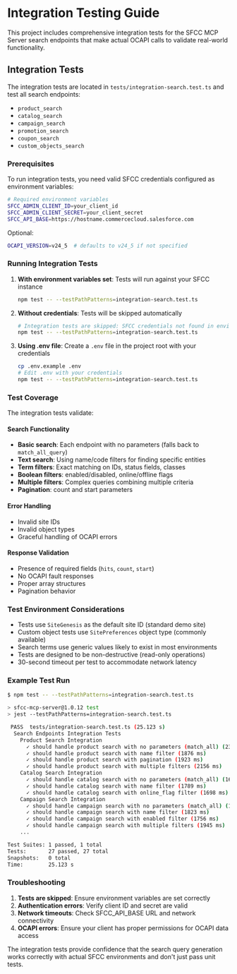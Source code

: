 # Integration Testing Guide

This project includes comprehensive integration tests for the SFCC MCP Server search endpoints that make actual OCAPI calls to validate real-world functionality.

## Integration Tests

The integration tests are located in `tests/integration-search.test.ts` and test all search endpoints:
- `product_search`
- `catalog_search`
- `campaign_search` 
- `promotion_search`
- `coupon_search`
- `custom_objects_search`

### Prerequisites

To run integration tests, you need valid SFCC credentials configured as environment variables:

```bash
# Required environment variables
SFCC_ADMIN_CLIENT_ID=your_client_id
SFCC_ADMIN_CLIENT_SECRET=your_client_secret
SFCC_API_BASE=https://hostname.commercecloud.salesforce.com
```

Optional:
```bash
OCAPI_VERSION=v24_5  # defaults to v24_5 if not specified
```

### Running Integration Tests

1. **With environment variables set**: Tests will run against your SFCC instance
   ```bash
   npm test -- --testPathPatterns=integration-search.test.ts
   ```

2. **Without credentials**: Tests will be skipped automatically
   ```bash
   # Integration tests are skipped: SFCC credentials not found in environment variables
   npm test -- --testPathPatterns=integration-search.test.ts
   ```

3. **Using .env file**: Create a `.env` file in the project root with your credentials
   ```bash
   cp .env.example .env
   # Edit .env with your credentials
   npm test -- --testPathPatterns=integration-search.test.ts
   ```

### Test Coverage

The integration tests validate:

#### Search Functionality
- **Basic search**: Each endpoint with no parameters (falls back to `match_all_query`)
- **Text search**: Using name/code filters for finding specific entities
- **Term filters**: Exact matching on IDs, status fields, classes
- **Boolean filters**: enabled/disabled, online/offline flags
- **Multiple filters**: Complex queries combining multiple criteria
- **Pagination**: count and start parameters

#### Error Handling
- Invalid site IDs
- Invalid object types
- Graceful handling of OCAPI errors

#### Response Validation
- Presence of required fields (`hits`, `count`, `start`)
- No OCAPI fault responses
- Proper array structures
- Pagination behavior

### Test Environment Considerations

- Tests use `SiteGenesis` as the default site ID (standard demo site)
- Custom object tests use `SitePreferences` object type (commonly available)
- Search terms use generic values likely to exist in most environments
- Tests are designed to be non-destructive (read-only operations)
- 30-second timeout per test to accommodate network latency

### Example Test Run

```bash
$ npm test -- --testPathPatterns=integration-search.test.ts

> sfcc-mcp-server@1.0.12 test
> jest --testPathPatterns=integration-search.test.ts

 PASS  tests/integration-search.test.ts (25.123 s)
  Search Endpoints Integration Tests
    Product Search Integration
      ✓ should handle product search with no parameters (match_all) (2341 ms)
      ✓ should handle product search with name filter (1876 ms)
      ✓ should handle product search with pagination (1923 ms)
      ✓ should handle product search with multiple filters (2156 ms)
    Catalog Search Integration
      ✓ should handle catalog search with no parameters (match_all) (1654 ms)
      ✓ should handle catalog search with name filter (1789 ms)
      ✓ should handle catalog search with online_flag filter (1698 ms)
    Campaign Search Integration
      ✓ should handle campaign search with no parameters (match_all) (1876 ms)
      ✓ should handle campaign search with name filter (1823 ms)
      ✓ should handle campaign search with enabled filter (1756 ms)
      ✓ should handle campaign search with multiple filters (1945 ms)
    ...

Test Suites: 1 passed, 1 total
Tests:       27 passed, 27 total
Snapshots:   0 total
Time:        25.123 s
```

### Troubleshooting

1. **Tests are skipped**: Ensure environment variables are set correctly
2. **Authentication errors**: Verify client ID and secret are valid
3. **Network timeouts**: Check SFCC_API_BASE URL and network connectivity
4. **OCAPI errors**: Ensure your client has proper permissions for OCAPI data access

The integration tests provide confidence that the search query generation works correctly with actual SFCC environments and don't just pass unit tests.